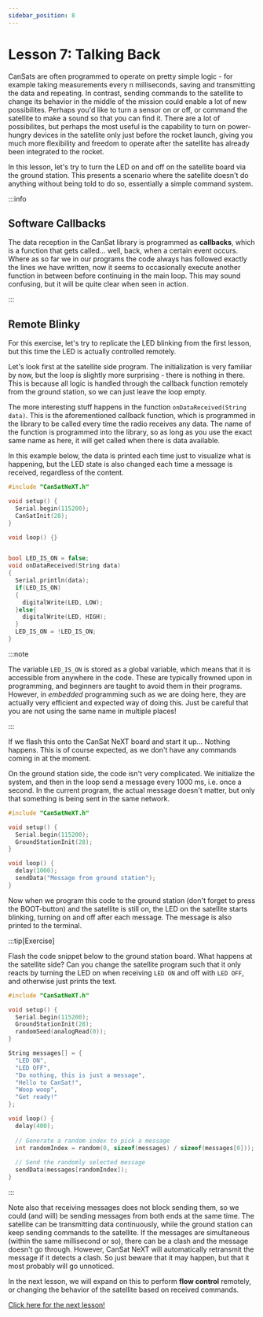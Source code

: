 ```yaml
---
sidebar_position: 8
---
```


# Lesson 7: Talking Back

CanSats are often programmed to operate on pretty simple logic - for example taking measurements every n milliseconds, saving and transmitting the data and repeating. In contrast, sending commands to the satellite to change its behavior in the middle of the mission could enable a lot of new possibilites. Perhaps you'd like to turn a sensor on or off, or command the satellite to make a sound so that you can find it. There are a lot of possibilites, but perhaps the most useful is the capability to turn on power-hungry devices in the satellite only just before the rocket launch, giving you much more flexibility and freedom to operate after the satellite has already been integrated to the rocket.

In this lesson, let's try to turn the LED on and off on the satellite board via the ground station. This presents a scenario where the satellite doesn't do anything without being told to do so, essentially a simple command system.


:::info

## Software Callbacks

The data reception in the CanSat library is programmed as **callbacks**, which is a function that gets called... well, back, when a certain event occurs. Where as so far we in our programs the code always has followed exactly the lines we have written, now it seems to occasionally execute another function in between before continuing in the main loop. This may sound confusing, but it will be quite clear when seen in action.

:::

## Remote Blinky

For this exercise, let's try to replicate the LED blinking from the first lesson, but this time the LED is actually controlled remotely.

Let's look first at the satellite side program. The initialization is very familiar by now, but the loop is slightly more surprising - there is nothing in there. This is because all logic is handled through the callback function remotely from the ground station, so we can just leave the loop empty.

The more interesting stuff happens in the function `onDataReceived(String data)`. This is the aforementioned callback function, which is programmed in the library to be called every time the radio receives any data. The name of the function is programmed into the library, so as long as you use the exact same name as here, it will get called when there is data available.

In this example below, the data is printed each time just to visualize what is happening, but the LED state is also changed each time a message is received, regardless of the content.

```Cpp title="Satellite code for doing nothing without being told to"
#include "CanSatNeXT.h"

void setup() {
  Serial.begin(115200);
  CanSatInit(28);
}

void loop() {}


bool LED_IS_ON = false;
void onDataReceived(String data)
{
  Serial.println(data);
  if(LED_IS_ON)
  {
    digitalWrite(LED, LOW);
  }else{
    digitalWrite(LED, HIGH);
  }
  LED_IS_ON = !LED_IS_ON;
}
```

:::note

The variable `LED_IS_ON` is stored as a global variable, which means that it is accessible from anywhere in the code. These are typically frowned upon in programming, and beginners are taught to avoid them in their programs. However, in _embedded_ programming such as we are doing here, they are actually very efficient and expected way of doing this. Just be careful that you are not using the same name in multiple places!

:::

If we flash this onto the CanSat NeXT board and start it up... Nothing happens. This is of course expected, as we don't have any commands coming in at the moment.

On the ground station side, the code isn't very complicated. We initialize the system, and then in the loop send a message every 1000 ms, i.e. once a second. In the current program, the actual message doesn't matter, but only that something is being sent in the same network.

```Cpp title="Ground station sending messages"
#include "CanSatNeXT.h"

void setup() {
  Serial.begin(115200);
  GroundStationInit(28);
}

void loop() {
  delay(1000);
  sendData("Message from ground station");
}
```

Now when we program this code to the ground station (don't forget to press the BOOT-button) and the satellite is still on, the LED on the satellite starts blinking, turning on and off after each message. The message is also printed to the terminal.

:::tip[Exercise]

Flash the code snippet below to the ground station board. What happens at the satellite side? Can you change the satellite program such that it only reacts by turning the LED on when receiving `LED ON` and off with `LED OFF`, and otherwise just prints the text.

```Cpp title="Ground station sending messages"
#include "CanSatNeXT.h"

void setup() {
  Serial.begin(115200);
  GroundStationInit(28);
  randomSeed(analogRead(0));
}

String messages[] = {
  "LED ON",
  "LED OFF",
  "Do nothing, this is just a message",
  "Hello to CanSat!",
  "Woop woop",
  "Get ready!"
};

void loop() {
  delay(400);
  
  // Generate a random index to pick a message
  int randomIndex = random(0, sizeof(messages) / sizeof(messages[0]));
  
  // Send the randomly selected message
  sendData(messages[randomIndex]);
}
```

:::

Note also that receiving messages does not block sending them, so we could (and will) be sending messages from both ends at the same time. The satellite can be transmitting data continuously, while the ground station can keep sending commands to the satellite. If the messages are simultaneous (within the same millisecond or so), there can be a clash and the message doesn't go through. However, CanSat NeXT will automatically retransmit the message if it detects a clash. So just beware that it may happen, but that it most probably will go unnoticed.

In the next lesson, we will expand on this to perform **flow control** remotely, or changing the behavior of the satellite based on received commands. 

[Click here for the next lesson!](./lesson8)
